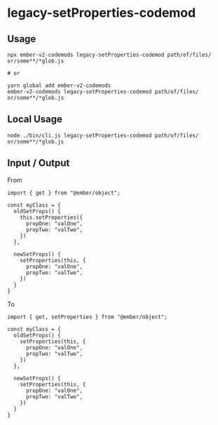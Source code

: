 # legacy-setProperties-codemod


## Usage

```
npx ember-v2-codemods legacy-setProperties-codemod path/of/files/ or/some**/*glob.js

# or

yarn global add ember-v2-codemods
ember-v2-codemods legacy-setProperties-codemod path/of/files/ or/some**/*glob.js
```

## Local Usage
```
node ./bin/cli.js legacy-setProperties-codemod path/of/files/ or/some**/*glob.js
```

## Input / Output

From
```
import { get } from "@ember/object";

const myClass = {
  oldSetProps() {
    this.setProperties({
      propOne: "valOne",
      propTwo: "valTwo",
    })
  },

  newSetProps() {
    setProperties(this, {
      propOne: "valOne",
      propTwo: "valTwo",
    })
  }
}
```

To
```
import { get, setProperties } from "@ember/object";

const myClass = {
  oldSetProps() {
    setProperties(this, {
      propOne: "valOne",
      propTwo: "valTwo",
    })
  },

  newSetProps() {
    setProperties(this, {
      propOne: "valOne",
      propTwo: "valTwo",
    })
  }
}
```

<!--FIXTURES_TOC_START-->
<!--FIXTURES_TOC_END-->

<!--FIXTURES_CONTENT_START-->
<!--FIXTURES_CONTENT_END-->